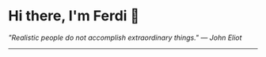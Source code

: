 <h1>Hi there, I'm Ferdi 👋</h1>

<p><em>
  "Realistic people do not accomplish extraordinary things." — John Eliot
</em></p>

---

